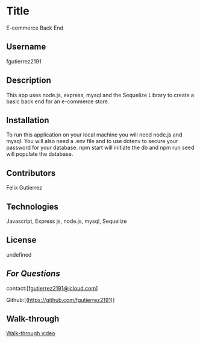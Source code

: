   # Title
  E-commerce Back End

  ## Username
  fgutierrez2191

  ## Description
  This app uses node.js, express, mysql and the Sequelize Library to create a basic back end for an e-commerce store. 

  ## Installation
  To run this application on your local machine you will need node.js and mysql. You will also need a .env file and to use dotenv to secure your password for your database. npm start will initiate the db and npm run seed will populate the database.

  ## Contributors
  Felix Gutierrez

  ## Technologies
  Javascript, Express js, node.js, mysql, Sequelize

  ## License
  undefined

  ## *For Questions*
  contact:[fgutierrez2191@icloud.com]

  Github:[(https://github.com/fgutierrez2191)]

## Walk-through

[Walk-through video](https://drive.google.com/file/d/1IC4FW_YL2EruUTyh0Y0RHGwvK9RXEB-z/view)